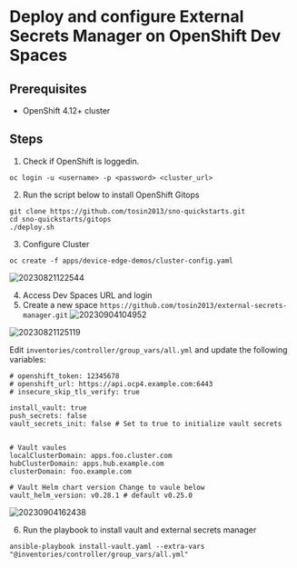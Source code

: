 # Deploy and configure External Secrets Manager on OpenShift Dev Spaces

## Prerequisites
* OpenShift 4.12+ cluster

## Steps

1. Check if OpenShift is loggedin.
```
oc login -u <username> -p <password> <cluster_url>
```

2. Run the script below to install OpenShift Gitops
```
git clone https://github.com/tosin2013/sno-quickstarts.git
cd sno-quickstarts/gitops
./deploy.sh
```

3. Configure Cluster 
```
oc create -f apps/device-edge-demos/cluster-config.yaml
```

![20230821122544](https://i.imgur.com/SALDxq0.png)

4. Access Dev Spaces URL and login 
5. Create a new space
`https://github.com/tosin2013/external-secrets-manager.git`
![20230904104952](https://i.imgur.com/ozdTVVk.png)

![20230821125119](https://i.imgur.com/WuWYqA6.png)

Edit `inventories/controller/group_vars/all.yml` and update the following variables:
```
# openshift_token: 12345678
# openshift_url: https://api.ocp4.example.com:6443
# insecure_skip_tls_verify: true

install_vault: true
push_secrets: false 
vault_secrets_init: false # Set to true to initialize vault secrets


# Vault vaules
localClusterDomain: apps.foo.cluster.com
hubClusterDomain: apps.hub.example.com
clusterDomain: foo.example.com

# Vault Helm chart version Change to vaule below
vault_helm_version: v0.28.1 # default v0.25.0

```
![20230904162438](https://i.imgur.com/DGfiJ0y.png)

6. Run the playbook to install vault and external secrets manager
```
ansible-playbook install-vault.yaml --extra-vars "@inventories/controller/group_vars/all.yml"
```